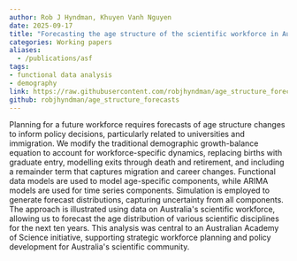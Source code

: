 ```yaml
---
author: Rob J Hyndman, Khuyen Vanh Nguyen
date: 2025-09-17
title: "Forecasting the age structure of the scientific workforce in Australia"
categories: Working papers
aliases:
  - /publications/asf
tags:
- functional data analysis
- demography
link: https://raw.githubusercontent.com/robjhyndman/age_structure_forecasts/main/asf_wp.pdf
github: robjhyndman/age_structure_forecasts
---
```


Planning for a future workforce requires forecasts of age structure changes to inform policy decisions, particularly related to universities and immigration. We modify the traditional demographic growth-balance equation to account for workforce-specific dynamics, replacing births with graduate entry, modelling exits through death and retirement, and including a remainder term that captures migration and career changes. Functional data models are used to model age-specific components, while ARIMA models are used for time series components. Simulation is employed to generate forecast distributions, capturing uncertainty from all components. The approach is illustrated using data on Australia's scientific workforce, allowing us to forecast the age distribution of various scientific disciplines for the next ten years. This analysis was central to an Australian Academy of Science initiative, supporting strategic workforce planning and policy development for Australia's scientific community.
